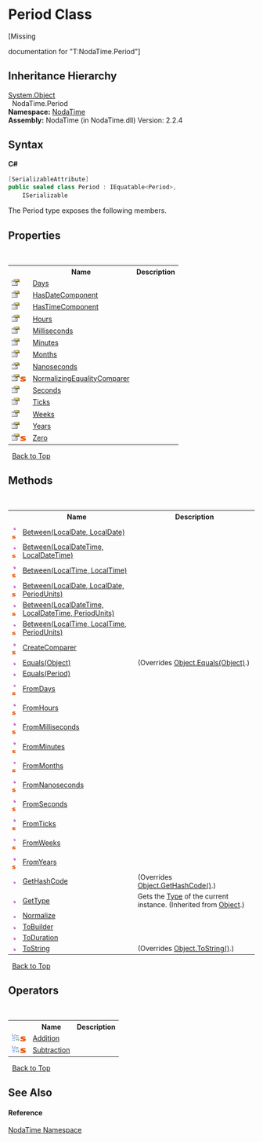# Period Class
 

\[Missing <summary> documentation for "T:NodaTime.Period"\]


## Inheritance Hierarchy
<a href="http://msdn2.microsoft.com/en-us/library/e5kfa45b" target="_blank">System.Object</a><br />&nbsp;&nbsp;NodaTime.Period<br />
**Namespace:**&nbsp;<a href="N_NodaTime">NodaTime</a><br />**Assembly:**&nbsp;NodaTime (in NodaTime.dll) Version: 2.2.4

## Syntax

**C#**<br />
``` C#
[SerializableAttribute]
public sealed class Period : IEquatable<Period>, 
	ISerializable
```

The Period type exposes the following members.


## Properties
&nbsp;<table><tr><th></th><th>Name</th><th>Description</th></tr><tr><td>![Public property](media/pubproperty.gif "Public property")</td><td><a href="P_NodaTime_Period_Days">Days</a></td><td /></tr><tr><td>![Public property](media/pubproperty.gif "Public property")</td><td><a href="P_NodaTime_Period_HasDateComponent">HasDateComponent</a></td><td /></tr><tr><td>![Public property](media/pubproperty.gif "Public property")</td><td><a href="P_NodaTime_Period_HasTimeComponent">HasTimeComponent</a></td><td /></tr><tr><td>![Public property](media/pubproperty.gif "Public property")</td><td><a href="P_NodaTime_Period_Hours">Hours</a></td><td /></tr><tr><td>![Public property](media/pubproperty.gif "Public property")</td><td><a href="P_NodaTime_Period_Milliseconds">Milliseconds</a></td><td /></tr><tr><td>![Public property](media/pubproperty.gif "Public property")</td><td><a href="P_NodaTime_Period_Minutes">Minutes</a></td><td /></tr><tr><td>![Public property](media/pubproperty.gif "Public property")</td><td><a href="P_NodaTime_Period_Months">Months</a></td><td /></tr><tr><td>![Public property](media/pubproperty.gif "Public property")</td><td><a href="P_NodaTime_Period_Nanoseconds">Nanoseconds</a></td><td /></tr><tr><td>![Public property](media/pubproperty.gif "Public property")![Static member](media/static.gif "Static member")</td><td><a href="P_NodaTime_Period_NormalizingEqualityComparer">NormalizingEqualityComparer</a></td><td /></tr><tr><td>![Public property](media/pubproperty.gif "Public property")</td><td><a href="P_NodaTime_Period_Seconds">Seconds</a></td><td /></tr><tr><td>![Public property](media/pubproperty.gif "Public property")</td><td><a href="P_NodaTime_Period_Ticks">Ticks</a></td><td /></tr><tr><td>![Public property](media/pubproperty.gif "Public property")</td><td><a href="P_NodaTime_Period_Weeks">Weeks</a></td><td /></tr><tr><td>![Public property](media/pubproperty.gif "Public property")</td><td><a href="P_NodaTime_Period_Years">Years</a></td><td /></tr><tr><td>![Public property](media/pubproperty.gif "Public property")![Static member](media/static.gif "Static member")</td><td><a href="P_NodaTime_Period_Zero">Zero</a></td><td /></tr></table>&nbsp;
<a href="#period-class">Back to Top</a>

## Methods
&nbsp;<table><tr><th></th><th>Name</th><th>Description</th></tr><tr><td>![Public method](media/pubmethod.gif "Public method")![Static member](media/static.gif "Static member")</td><td><a href="M_NodaTime_Period_Between">Between(LocalDate, LocalDate)</a></td><td /></tr><tr><td>![Public method](media/pubmethod.gif "Public method")![Static member](media/static.gif "Static member")</td><td><a href="M_NodaTime_Period_Between_2">Between(LocalDateTime, LocalDateTime)</a></td><td /></tr><tr><td>![Public method](media/pubmethod.gif "Public method")![Static member](media/static.gif "Static member")</td><td><a href="M_NodaTime_Period_Between_4">Between(LocalTime, LocalTime)</a></td><td /></tr><tr><td>![Public method](media/pubmethod.gif "Public method")![Static member](media/static.gif "Static member")</td><td><a href="M_NodaTime_Period_Between_1">Between(LocalDate, LocalDate, PeriodUnits)</a></td><td /></tr><tr><td>![Public method](media/pubmethod.gif "Public method")![Static member](media/static.gif "Static member")</td><td><a href="M_NodaTime_Period_Between_3">Between(LocalDateTime, LocalDateTime, PeriodUnits)</a></td><td /></tr><tr><td>![Public method](media/pubmethod.gif "Public method")![Static member](media/static.gif "Static member")</td><td><a href="M_NodaTime_Period_Between_5">Between(LocalTime, LocalTime, PeriodUnits)</a></td><td /></tr><tr><td>![Public method](media/pubmethod.gif "Public method")![Static member](media/static.gif "Static member")</td><td><a href="M_NodaTime_Period_CreateComparer">CreateComparer</a></td><td /></tr><tr><td>![Public method](media/pubmethod.gif "Public method")</td><td><a href="M_NodaTime_Period_Equals_1">Equals(Object)</a></td><td> (Overrides <a href="http://msdn2.microsoft.com/en-us/library/bsc2ak47" target="_blank">Object.Equals(Object)</a>.)</td></tr><tr><td>![Public method](media/pubmethod.gif "Public method")</td><td><a href="M_NodaTime_Period_Equals">Equals(Period)</a></td><td /></tr><tr><td>![Public method](media/pubmethod.gif "Public method")![Static member](media/static.gif "Static member")</td><td><a href="M_NodaTime_Period_FromDays">FromDays</a></td><td /></tr><tr><td>![Public method](media/pubmethod.gif "Public method")![Static member](media/static.gif "Static member")</td><td><a href="M_NodaTime_Period_FromHours">FromHours</a></td><td /></tr><tr><td>![Public method](media/pubmethod.gif "Public method")![Static member](media/static.gif "Static member")</td><td><a href="M_NodaTime_Period_FromMilliseconds">FromMilliseconds</a></td><td /></tr><tr><td>![Public method](media/pubmethod.gif "Public method")![Static member](media/static.gif "Static member")</td><td><a href="M_NodaTime_Period_FromMinutes">FromMinutes</a></td><td /></tr><tr><td>![Public method](media/pubmethod.gif "Public method")![Static member](media/static.gif "Static member")</td><td><a href="M_NodaTime_Period_FromMonths">FromMonths</a></td><td /></tr><tr><td>![Public method](media/pubmethod.gif "Public method")![Static member](media/static.gif "Static member")</td><td><a href="M_NodaTime_Period_FromNanoseconds">FromNanoseconds</a></td><td /></tr><tr><td>![Public method](media/pubmethod.gif "Public method")![Static member](media/static.gif "Static member")</td><td><a href="M_NodaTime_Period_FromSeconds">FromSeconds</a></td><td /></tr><tr><td>![Public method](media/pubmethod.gif "Public method")![Static member](media/static.gif "Static member")</td><td><a href="M_NodaTime_Period_FromTicks">FromTicks</a></td><td /></tr><tr><td>![Public method](media/pubmethod.gif "Public method")![Static member](media/static.gif "Static member")</td><td><a href="M_NodaTime_Period_FromWeeks">FromWeeks</a></td><td /></tr><tr><td>![Public method](media/pubmethod.gif "Public method")![Static member](media/static.gif "Static member")</td><td><a href="M_NodaTime_Period_FromYears">FromYears</a></td><td /></tr><tr><td>![Public method](media/pubmethod.gif "Public method")</td><td><a href="M_NodaTime_Period_GetHashCode">GetHashCode</a></td><td> (Overrides <a href="http://msdn2.microsoft.com/en-us/library/zdee4b3y" target="_blank">Object.GetHashCode()</a>.)</td></tr><tr><td>![Public method](media/pubmethod.gif "Public method")</td><td><a href="http://msdn2.microsoft.com/en-us/library/dfwy45w9" target="_blank">GetType</a></td><td>
Gets the <a href="http://msdn2.microsoft.com/en-us/library/42892f65" target="_blank">Type</a> of the current instance.
 (Inherited from <a href="http://msdn2.microsoft.com/en-us/library/e5kfa45b" target="_blank">Object</a>.)</td></tr><tr><td>![Public method](media/pubmethod.gif "Public method")</td><td><a href="M_NodaTime_Period_Normalize">Normalize</a></td><td /></tr><tr><td>![Public method](media/pubmethod.gif "Public method")</td><td><a href="M_NodaTime_Period_ToBuilder">ToBuilder</a></td><td /></tr><tr><td>![Public method](media/pubmethod.gif "Public method")</td><td><a href="M_NodaTime_Period_ToDuration">ToDuration</a></td><td /></tr><tr><td>![Public method](media/pubmethod.gif "Public method")</td><td><a href="M_NodaTime_Period_ToString">ToString</a></td><td> (Overrides <a href="http://msdn2.microsoft.com/en-us/library/7bxwbwt2" target="_blank">Object.ToString()</a>.)</td></tr></table>&nbsp;
<a href="#period-class">Back to Top</a>

## Operators
&nbsp;<table><tr><th></th><th>Name</th><th>Description</th></tr><tr><td>![Public operator](media/puboperator.gif "Public operator")![Static member](media/static.gif "Static member")</td><td><a href="M_NodaTime_Period_op_Addition">Addition</a></td><td /></tr><tr><td>![Public operator](media/puboperator.gif "Public operator")![Static member](media/static.gif "Static member")</td><td><a href="M_NodaTime_Period_op_Subtraction">Subtraction</a></td><td /></tr></table>&nbsp;
<a href="#period-class">Back to Top</a>

## See Also


#### Reference
<a href="N_NodaTime">NodaTime Namespace</a><br />